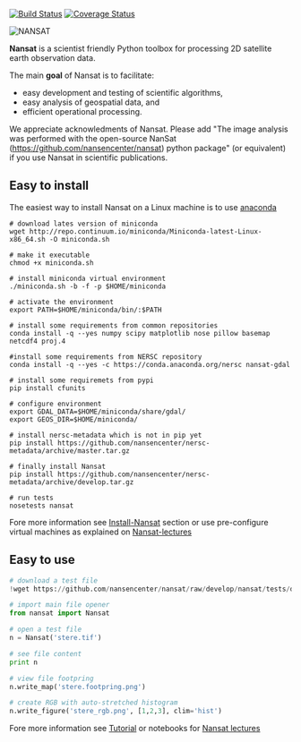 [![Build Status](https://travis-ci.org/nansencenter/nansat.svg?branch=develop)](https://travis-ci.org/nansencenter/nansat)
[![Coverage Status](https://coveralls.io/repos/nansencenter/nansat/badge.svg?branch=develop)](https://coveralls.io/r/nansencenter/nansat)

![NANSAT](http://nansencenter.github.io/nansat/images/nansat_logo.png)

**Nansat** is a scientist friendly Python toolbox for processing 2D satellite earth observation data.

The main **goal** of Nansat is to facilitate:

* easy development and testing of scientific algorithms,
* easy analysis of geospatial data, and
* efficient operational processing.

We appreciate acknowledments of Nansat. Please add "The image analysis was performed with
the open-source NanSat (https://github.com/nansencenter/nansat) python package" (or equivalent)
if you use Nansat in scientific publications.

## Easy to install
The easiest way to install Nansat on a Linux machine is to use [anaconda](http://docs.continuum.io/anaconda/index)
```
# download lates version of miniconda
wget http://repo.continuum.io/miniconda/Miniconda-latest-Linux-x86_64.sh -O miniconda.sh

# make it executable
chmod +x miniconda.sh

# install miniconda virtual environment
./miniconda.sh -b -f -p $HOME/miniconda

# activate the environment 
export PATH=$HOME/miniconda/bin/:$PATH

# install some requirements from common repositories
conda install -q --yes numpy scipy matplotlib nose pillow basemap netcdf4 proj.4

#install some requirements from NERSC repository
conda install -q --yes -c https://conda.anaconda.org/nersc nansat-gdal

# install some requiremets from pypi
pip install cfunits

# configure environment
export GDAL_DATA=$HOME/miniconda/share/gdal/
export GEOS_DIR=$HOME/miniconda/

# install nersc-metadata which is not in pip yet
pip install https://github.com/nansencenter/nersc-metadata/archive/master.tar.gz

# finally install Nansat
pip install https://github.com/nansencenter/nersc-metadata/archive/develop.tar.gz

# run tests
nosetests nansat
```
Fore more information see [Install-Nansat](https://github.com/nansencenter/nansat/wiki/Install-Nansat) section or
use pre-configure virtual machines as explained on [Nansat-lectures](https://github.com/nansencenter/nansat-lectures)

## Easy to use
```Python
# download a test file
!wget https://github.com/nansencenter/nansat/raw/develop/nansat/tests/data/stere.tif

# import main file opener
from nansat import Nansat

# open a test file
n = Nansat('stere.tif')

# see file content
print n

# view file footpring
n.write_map('stere.footpring.png')

# create RGB with auto-stretched histogram
n.write_figure('stere_rgb.png', [1,2,3], clim='hist')
```
Fore more information see [Tutorial](https://github.com/nansencenter/nansat/wiki/Tutorial) or notebooks for [Nansat lectures](https://github.com/nansencenter/nansat-lectures/tree/master/notebooks)

